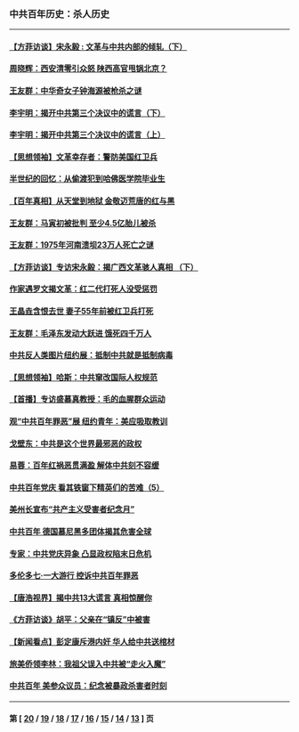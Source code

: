 ### 中共百年历史：杀人历史
---
#### [【方菲访谈】宋永毅 : 文革与中共内部的倾轧（下）](../../pages/nf1176106/n13486836.md?02270430) 
#### [周晓辉：西安清零引众怒 陕西高官甩锅北京？](../../pages/nf1176106/n13484627.md?02270430) 
#### [王友群：中华奇女子钟海源被枪杀之谜](../../pages/nf1176106/n13430555.md?02270430) 
#### [李宇明：揭开中共第三个决议中的谎言（下）](../../pages/nf1176106/n13389389.md?02270430) 
#### [李宇明：揭开中共第三个决议中的谎言（上）](../../pages/nf1176106/n13388697.md?02270430) 
#### [【思想领袖】文革幸存者：警防美国红卫兵](../../pages/nf1176106/n13339289.md?02270430) 
#### [半世纪的回忆：从偷渡犯到哈佛医学院毕业生](../../pages/nf1176106/n13345328.md?02270430) 
#### [【百年真相】从天堂到地狱 金敬迈荒唐的红与黑](../../pages/nf1176106/n13336995.md?02270430) 
#### [王友群：马寅初被批判 至少4.5亿胎儿被杀](../../pages/nf1176106/n13260313.md?02270430) 
#### [王友群：1975年河南溃坝23万人死亡之谜](../../pages/nf1176106/n13231576.md?02270430) 
#### [【方菲访谈】专访宋永毅：揭广西文革骇人真相 （下）](../../pages/nf1176106/n13209074.md?02270430) 
#### [作家遇罗文揭文革：红二代打死人没受惩罚](../../pages/nf1176106/n13205254.md?02270430) 
#### [王晶垚含恨去世 妻子55年前被红卫兵打死](../../pages/nf1176106/n13203590.md?02270430) 
#### [王友群：毛泽东发动大跃进 饿死四千万人](../../pages/nf1176106/n13177158.md?02270430) 
#### [中共反人类图片纽约展：抵制中共就是抵制病毒](../../pages/nf1176106/n13115371.md?02270430) 
#### [【思想领袖】哈斯：中共窜改国际人权规范](../../pages/nf1176106/n13053647.md?02270430) 
#### [【首播】专访盛慕真教授：毛的血腥群众运动](../../pages/nf1176106/n13091782.md?02270430) 
#### [观“中共百年罪恶”展 纽约青年：美应吸取教训](../../pages/nf1176106/n13085246.md?02270430) 
#### [戈壁东：中共是这个世界最邪恶的政权](../../pages/nf1176106/n13085641.md?02270430) 
#### [易蓉：百年红祸恶贯满盈 解体中共刻不容缓](../../pages/nf1176106/n13084455.md?02270430) 
#### [中共百年党庆 看其铁窗下精英们的苦难（5）](../../pages/nf1176106/n13076766.md?02270430) 
#### [美州长宣布“共产主义受害者纪念月”](../../pages/nf1176106/n13074024.md?02270430) 
#### [中共百年 德国慕尼黑多团体揭其危害全球](../../pages/nf1176106/n13068873.md?02270430) 
#### [专家：中共党庆异象 凸显政权陷末日危机](../../pages/nf1176106/n13067084.md?02270430) 
#### [多伦多七·一大游行 控诉中共百年罪恶](../../pages/nf1176106/n13062043.md?02270430) 
#### [【唐浩视界】揭中共13大谎言 真相惊醒你](../../pages/nf1176106/n13065208.md?02270430) 
#### [《方菲访谈》胡平：父亲在“镇反”中被害](../../pages/nf1176106/n13064114.md?02270430) 
#### [【新闻看点】彭定康斥港内奸 华人给中共送棺材](../../pages/nf1176106/n13064230.md?02270430) 
#### [旅美侨领李林：我祖父误入中共被“走火入魔”](../../pages/nf1176106/n13062777.md?02270430) 
#### [中共百年 美参众议员：纪念被暴政杀害者时刻](../../pages/nf1176106/n13063735.md?02270430) 

---
#### 第 [ [20](./20.md?02270430) / [19](./19.md?02270430) / [18](./18.md?02270430) / [17](./17.md?02270430) / [16](./16.md?02270430) / [15](./15.md?02270430) / [14](./14.md?02270430) / [13](./13.md?02270430) ] 页

